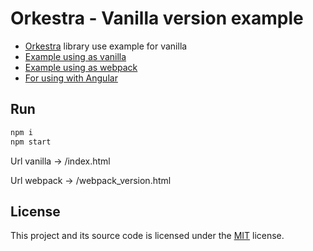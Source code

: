 # Orkestra - Vanilla version example

- [Orkestra](https://gitlab.vicomtech.es/mesh_sdk/orkestra) library use example for vanilla
- [Example using as vanilla](https://gitlab.vicomtech.es/mesh_sdk/orkestra-vanilla/blob/master/src/app.vanilla.js)
- [Example using as webpack](https://gitlab.vicomtech.es/mesh_sdk/orkestra-vanilla/blob/master/src/app.js)
- [For using with Angular](https://gitlab.vicomtech.es/mesh_sdk/orkestra-angular)

## Run

```bash
npm i
npm start

```
Url vanilla -> /index.html

Url webpack -> /webpack_version.html
## License

This project and its source code is licensed under the [MIT](LICENSE.txt) license.

